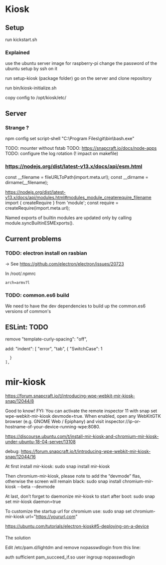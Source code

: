 # Kiosk

## Setup

run kickstart.sh

### Explained

use the ubuntu server image for raspberry-pi
change the password of the ubuntu setup by ssh on it

run setup-kiosk (package folder)
  go on the server and clone repository

run bin/kiosk-initialize.sh

copy config to /opt/kiosk/etc/


## Server

### Strange ?

npm config set script-shell "C:\\Program Files\\git\\bin\\bash.exe"

TODO: mounter without fstab
TODO: https://snapcraft.io/docs/node-apps
TODO: configure the log rotation (! impact on makefile)

### https://nodejs.org/dist/latest-v13.x/docs/api/esm.html

const __filename = fileURLToPath(import.meta.url);
const __dirname = dirname(__filename);

https://nodejs.org/dist/latest-v13.x/docs/api/modules.html#modules_module_createrequire_filename
import { createRequire } from 'module';
const require = createRequire(import.meta.url);

Named exports of builtin modules are updated only by calling module.syncBuiltinESMExports().

## Current problems

### TODO: electron install on rasbian

-> See https://github.com/electron/electron/issues/20723

In /root/.npmrc

```lang=ini
arch=armv7l
```

### TODO: common.es6 build

We need to have the dev dependencies to build up the common.es6 versions of common's

## ESLint: TODO
remove
    "template-curly-spacing": "off",

add:
    "indent": [
      "error",
      "tab",
      {
        "SwitchCase": 1

	  }
    ],


# mir-kiosk




https://forum.snapcraft.io/t/introducing-wpe-webkit-mir-kiosk-snap/12044/8


Good to know! FYI: You can activate the remote inspector 11 with snap set wpe-webkit-mir-kiosk devmode=true. When enabled, open any WebKitGTK browser (e.g. GNOME Web / Epiphany) and visit inspector://ip-or-hostname-of-your-device-running-wpe:8080.


https://discourse.ubuntu.com/t/install-mir-kiosk-and-chromium-mir-kiosk-under-ubuntu-18-04-server/13108

debug:
https://forum.snapcraft.io/t/introducing-wpe-webkit-mir-kiosk-snap/12044/16


At first install mir-kiosk:
sudo snap install mir-kiosk

Then chromium-mir-kiosk, please note to add the “devmode” flas, otherwise the screen will remain black:
sudo snap install chromium-mir-kiosk --beta --devmode

At last, don’t forget to daemonize mir-kiosk to start after boot:
sudo snap set mir-kiosk daemon=true

To customize the startup url for chromium use:
sudo snap set chromium-mir-kiosk url="https://yoururl.com"


https://ubuntu.com/tutorials/electron-kiosk#5-deploying-on-a-device



####


The solution

Edit /etc/pam.d/lightdm and remove nopasswdlogin from this line:

auth    sufficient      pam_succeed_if.so user ingroup nopasswdlogin
